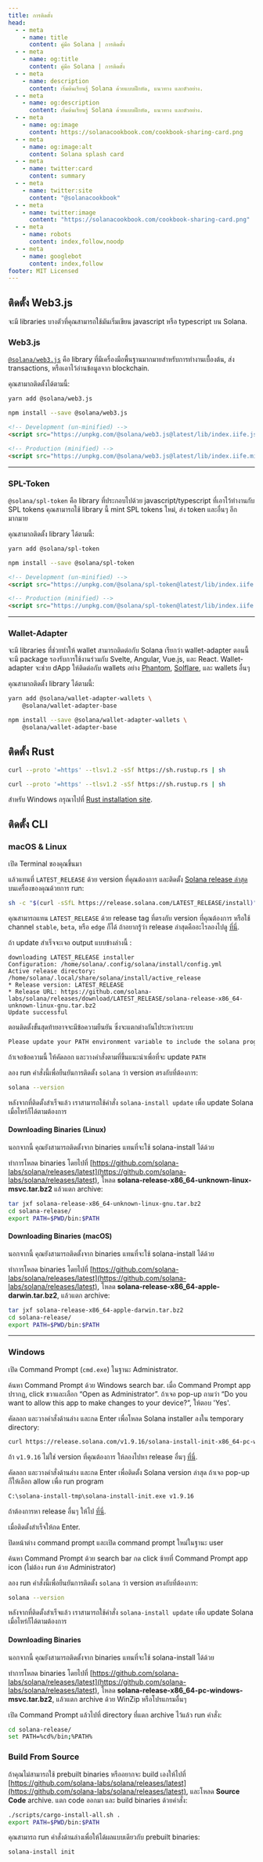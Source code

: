 ```yaml
---
title: การติดตั้ง
head:
  - - meta
    - name: title
      content: คู่มือ Solana | การติดตั้ง
  - - meta
    - name: og:title
      content: คู่มือ Solana | การติดตั้ง
  - - meta
    - name: description
      content: เริ่มต้นเรียนรู้ Solana ด้วยแบบฝึกหัด, แนวทาง และตัวอย่าง.
  - - meta
    - name: og:description
      content: เริ่มต้นเรียนรู้ Solana ด้วยแบบฝึกหัด, แนวทาง และตัวอย่าง.
  - - meta
    - name: og:image
      content: https://solanacookbook.com/cookbook-sharing-card.png
  - - meta
    - name: og:image:alt
      content: Solana splash card
  - - meta
    - name: twitter:card
      content: summary
  - - meta
    - name: twitter:site
      content: "@solanacookbook"
  - - meta
    - name: twitter:image
      content: "https://solanacookbook.com/cookbook-sharing-card.png"
  - - meta
    - name: robots
      content: index,follow,noodp
  - - meta
    - name: googlebot
      content: index,follow
footer: MIT Licensed
---
```


## ติดตั้ง Web3.js

จะมี libraries บางตัวที่คุณสามารถใช้มันเริ่มเขียน javascript หรือ typescript บน Solana.<br/>

### Web3.js

[`@solana/web3.js`](https://solana-labs.github.io/solana-web3.js/) คือ library ที่มีเครื่องมือพื้นฐานมากมายสำหรับการทำงานเบื้องต้น, ส่ง transactions, หรือเอาไว้อ่านข้อมูลจาก blockchain.

คุณสามาถติดตั้งได้ตามนี้:

<CodeGroup>
  <CodeGroupItem title="YARN" active>

```bash
yarn add @solana/web3.js
```

  </CodeGroupItem>

  <CodeGroupItem title="NPM">

```bash
npm install --save @solana/web3.js
```

  </CodeGroupItem>

  <CodeGroupItem title="BROWSER">

```html
<!-- Development (un-minified) -->
<script src="https://unpkg.com/@solana/web3.js@latest/lib/index.iife.js"></script>

<!-- Production (minified) -->
<script src="https://unpkg.com/@solana/web3.js@latest/lib/index.iife.min.js"></script>
```

  </CodeGroupItem>
</CodeGroup>

---

### SPL-Token

`@solana/spl-token` คือ library ที่ประกอบไปด้วย javascript/typescript ที่เอาไว้ทำงานกับ SPL tokens คุณสามารถใช้ library นี้ mint SPL tokens ใหม่, ส่ง token และอื่นๆ อีกมากมาย

คุณสามาถติดตั้ง library ได้ตามนี้:

<CodeGroup>
  <CodeGroupItem title="YARN" active>

```bash
yarn add @solana/spl-token
```

  </CodeGroupItem>

  <CodeGroupItem title="NPM">

```bash
npm install --save @solana/spl-token
```

  </CodeGroupItem>

  <CodeGroupItem title="BROWSER">

```html
<!-- Development (un-minified) -->
<script src="https://unpkg.com/@solana/spl-token@latest/lib/index.iife.js"></script>

<!-- Production (minified) -->
<script src="https://unpkg.com/@solana/spl-token@latest/lib/index.iife.min.js"></script>
```

  </CodeGroupItem>
</CodeGroup>

---

### Wallet-Adapter


จะมี libraries ที่ช่วยทำให้ wallet สามารถติดต่อกับ Solana เรียกว่า wallet-adapter
ตอนนี้จะมี package รองรับการใช้งานร่วมกับ Svelte, Angular, Vue.js, และ React. Wallet-adapter จะช่วย dApp ให้ติดต่อกับ wallets อย่าง [Phantom](https://phantom.app/), [Solflare](https://solflare.com/), และ wallets อื่นๆ 

คุณสามาถติดตั้ง library ได้ตามนี้:

<CodeGroup>
  <CodeGroupItem title="YARN" active>

```bash
yarn add @solana/wallet-adapter-wallets \
    @solana/wallet-adapter-base
```

  </CodeGroupItem>

  <CodeGroupItem title="NPM">

```bash
npm install --save @solana/wallet-adapter-wallets \
    @solana/wallet-adapter-base
```

  </CodeGroupItem>
</CodeGroup>

## ติดตั้ง Rust

<CodeGroup>
  <CodeGroupItem title="MACOS" active>

```bash
curl --proto '=https' --tlsv1.2 -sSf https://sh.rustup.rs | sh
```

  </CodeGroupItem>
  <CodeGroupItem title="LINUX">

```bash
curl --proto '=https' --tlsv1.2 -sSf https://sh.rustup.rs | sh
```

  </CodeGroupItem>
</CodeGroup>

สำหรับ Windows กรุณาไปที่ [Rust installation site](https://www.rust-lang.org/tools/install).

## ติดตั้ง CLI

### macOS & Linux

เปิด Terminal ของคุณขึ้นมา

แล้วแทนที่ `LATEST_RELEASE` ด้วย version ที่คุณต้องการ และติดตั้ง [Solana release ล่าสุด](https://github.com/solana-labs/solana/releases) บนเครื่องของคุณด้วยการ run:

```bash
sh -c "$(curl -sSfL https://release.solana.com/LATEST_RELEASE/install)"
```

คุณสามารถแทน `LATEST_RELEASE` ด้วย release tag ที่ตรงกับ version ที่คุณต้องการ หรือใช้ channel `stable`, `beta`, หรือ `edge` ก็ได้
ถ้าอยากรู้ว่า release ล่าสุดคืออะไรลองไปดู [ที่นี่](https://github.com/solana-labs/solana/releases).

ถ้า update สำเร็จจะเจอ output แบบข้างล่างนี้ :

```text
downloading LATEST_RELEASE installer
Configuration: /home/solana/.config/solana/install/config.yml
Active release directory: /home/solana/.local/share/solana/install/active_release
* Release version: LATEST_RELEASE
* Release URL: https://github.com/solana-labs/solana/releases/download/LATEST_RELEASE/solana-release-x86_64-unknown-linux-gnu.tar.bz2
Update successful
```

ตอนติดตั้งขั้นสุดท้ายอาจจะมีข้อความยืนยัน ซึ่งจะแตกต่างกันไประหว่างระบบ

```bash
Please update your PATH environment variable to include the solana programs:
```

ถ้าเจอข้อความนี้ ให้คัดลอก และวางคำสั่งตามที่ขึ้นแนะนำเพื่อที่จะ update `PATH`

ลอง run คำสั่งนี้เพื่อยืนยันการติดตั้ง `solana` ว่า version ตรงกับที่ต้องการ:

```bash
solana --version
```

หลังจากที่ติดตั้งสำเร็จแล้ว เราสามารถใช้คำสั่ง `solana-install update` เพื่อ update Solana เมื่อไหร่ก็ได้ตามต้องการ

#### Downloading Binaries (Linux)

นอกจากนี้ คุณยังสามารถติดตั้งจาก binaries แทนที่จะใช้ solana-install ได้ด้วย

ทำการโหลด binaries โดยไปที่
[https://github.com/solana-labs/solana/releases/latest](https://github.com/solana-labs/solana/releases/latest),
โหลด **solana-release-x86_64-unknown-linux-msvc.tar.bz2** แล้วแตก archive:

```bash
tar jxf solana-release-x86_64-unknown-linux-gnu.tar.bz2
cd solana-release/
export PATH=$PWD/bin:$PATH
```

#### Downloading Binaries (macOS)

นอกจากนี้ คุณยังสามารถติดตั้งจาก binaries แทนที่จะใช้ solana-install ได้ด้วย

ทำการโหลด binaries โดยไปที่
[https://github.com/solana-labs/solana/releases/latest](https://github.com/solana-labs/solana/releases/latest),
โหลด **solana-release-x86_64-apple-darwin.tar.bz2**, แล้วแตก archive:

```bash
tar jxf solana-release-x86_64-apple-darwin.tar.bz2
cd solana-release/
export PATH=$PWD/bin:$PATH
```

---

### Windows

เปิด Command Prompt (`cmd.exe`) ในฐานะ Administrator.

ค้นหา Command Prompt ด้วย Windows search bar. เมื่อ Command
Prompt app ปรากฏ, click ขวาและเลือก “Open as Administrator”.
ถ้าเจอ pop-up ถามว่า “Do you want to allow this app to
make changes to your device?”, ให้ตอบ 'Yes'.

คัดลอก และวางคำสั่งด้านล่าง และกด Enter เพื่อโหลด Solana installer ลงใน temporary directory:

```bash
curl https://release.solana.com/v1.9.16/solana-install-init-x86_64-pc-windows-msvc.exe --output C:\solana-install-tmp\solana-install-init.exe --create-dirs
```

ถ้า `v1.9.16` ไม่ใช่ version ที่คุณต้องการ ให้ลองไปหา release อื่นๆ [ที่นี่](https://github.com/solana-labs/solana/releases).

คัดลอก และวางคำสั่งด้านล่าง และกด Enter เพื่อติดตั้ง Solana version ล่าสุด ถ้าเจอ pop-up ก็ให้เลือก allow เพื่อ run program

```bash
C:\solana-install-tmp\solana-install-init.exe v1.9.16
```

ถ้าต้องการหา release อื่นๆ ให้ไป [ที่นี่](https://github.com/solana-labs/solana/releases).

เมื่อติดตั้งสำเร็จให้กด Enter.

ปิดหน้าต่าง command prompt และเปิด command prompt ใหม่ในฐานะ user

ค้นหา Command Prompt ด้วย search bar กด click ซ้ายที่ Command Prompt app icon (ไม่ต้อง run ด้วย Administrator)

ลอง run คำสั่งนี้เพื่อยืนยันการติดตั้ง `solana` ว่า version ตรงกับที่ต้องการ:

```bash
solana --version
```

หลังจากที่ติดตั้งสำเร็จแล้ว เราสามารถใช้คำสั่ง `solana-install update` เพื่อ update Solana เมื่อไหร่ก็ได้ตามต้องการ

#### Downloading Binaries

นอกจากนี้ คุณยังสามารถติดตั้งจาก binaries แทนที่จะใช้ solana-install ได้ด้วย

ทำการโหลด binaries โดยไปที่
[https://github.com/solana-labs/solana/releases/latest](https://github.com/solana-labs/solana/releases/latest),
โหลด **solana-release-x86_64-pc-windows-msvc.tar.bz2**, แล้วแตก archive ด้วย WinZip หรือโปรแกรมอื่นๆ

เปิด Command Prompt แล้วไปที่ directory ที่แตก archive ไว้แล้ว run คำสั่ง:

```bash
cd solana-release/
set PATH=%cd%/bin;%PATH%
```

### Build From Source

ถ้าคุณไม่สามารถใช้ prebuilt binaries หรืออยากจะ build เองให้ไปที่ 
[https://github.com/solana-labs/solana/releases/latest](https://github.com/solana-labs/solana/releases/latest),
และโหลด **Source Code** archive. แตก code ออกมา และ build binaries ด้วยคำสั่ง:

```bash
./scripts/cargo-install-all.sh .
export PATH=$PWD/bin:$PATH
```

คุณสามารถ run คำสั่งด้านล่างเพื่อให้ได้ผลแบบเดียวกับ prebuilt binaries:

```bash
solana-install init
```
